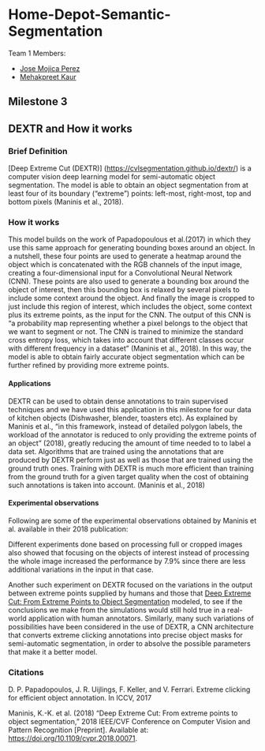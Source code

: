 # Home-Depot-Semantic-Segmentation
Team 1 Members:
- [Jose Mojica Perez](https://github.com/J-Mojica)
- [Mehakpreet Kaur](https://github.com/Mehakpreet21)

## Milestone 3

## DEXTR and How it works

### Brief Definition 
[Deep Extreme Cut (DEXTR)] (https://cvlsegmentation.github.io/dextr/) is a computer vision deep learning model for semi-automatic object segmentation. The model is able to obtain an object segmentation from at least four of its boundary (“extreme”) points: left-most, right-most, top and bottom pixels (Maninis et al., 2018).

### How it works
This model builds on the work of Papadopoulous et al.(2017) in which they use this same approach for generating bounding boxes around an object. In a nutshell, these four points are used to generate a heatmap around the object which is concatenated with the RGB channels of the input image, creating a four-dimensional input for a Convolutional Neural Network (CNN). These points are also used to generate a bounding box around the object of interest, then this bounding box is relaxed by several pixels to include some context around the object. And finally the image is cropped to just include this region of interest, which includes the object, some context plus its extreme points, as the input for the CNN.  The output of this CNN is “a probability map representing whether a pixel belongs to the object that we want to segment or not. The CNN is trained to minimize the standard cross entropy loss, which takes into account that different classes occur with different frequency in a dataset” (Maninis et al., 2018). In this way, the model is able to obtain fairly accurate object segmentation which can be further refined by providing more extreme points.

#### Applications

DEXTR can be used to obtain dense annotations to train supervised techniques and we have used this application in this milestone for our data of kitchen objects (Dishwasher, blender, toasters etc). As explained by Maninis et al., “in this framework, instead of detailed polygon labels, the workload of the annotator is reduced to only providing the extreme points of an object” (2018), greatly reducing the amount of time needed to to label a data set. Algorithms that are trained using the annotations that are produced by DEXTR perform just as well as those that are trained using the ground truth ones. Training with DEXTR is much more efficient than training from the ground truth for a given target quality when the cost of obtaining such annotations is taken into account. (Maninis et al., 2018)

#### Experimental observations

Following are some of the experimental observations obtained by Maninis et al. available in their 2018 publication:

Different experiments done based on processing full or cropped images also showed that focusing on the objects of interest instead of processing the whole image increased the performance by 7.9% since there are less additional variations in the input in that case. 

Another such experiment on DEXTR focused on the variations in the output between extreme points supplied by humans and those that [Deep Extreme Cut: From Extreme Points to Object Segmentation](https://arxiv.org/pdf/1711.09081.pdf) modeled, to see if the conclusions we make from the simulations would still hold true in a real-world application with human annotators. 
Similarly, many such variations of possibilities have been considered in the use of DEXTR, a CNN architecture that converts extreme clicking annotations into precise object masks for semi-automatic segmentation, in order to absolve the possible parameters that make it a better model. 

### Citations
D. P. Papadopoulos, J. R. Uijlings, F. Keller, and V. Ferrari. Extreme clicking for efficient object annotation. In ICCV, 2017

Maninis, K.-K. et al. (2018) “Deep Extreme Cut: From extreme points to object segmentation,” 2018 IEEE/CVF Conference on Computer Vision and Pattern Recognition [Preprint]. Available at: https://doi.org/10.1109/cvpr.2018.00071.


